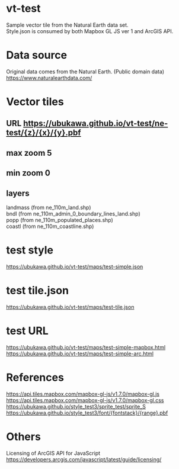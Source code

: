 # vt-test
Sample vector tile from the Natural Earth data set.  
Style.json is consumed by both Mapbox GL JS ver 1 and ArcGIS API.  

# Data source  
Original data comes from the Natural Earth. (Public domain data) 
https://www.naturalearthdata.com/   

# Vector tiles
## URL https://ubukawa.github.io/vt-test/ne-test/{z}/{x}/{y}.pbf  
## max zoom 5  
## min zoom 0
## layers  
landmass (from ne_110m_land.shp)  
bndl (from ne_110m_admin_0_boundary_lines_land.shp)  
popp (from ne_110m_populated_places.shp)  
coastl (from ne_110m_coastline.shp)    

# test style  
https://ubukawa.github.io/vt-test/maps/test-simple.json  

# test tile.json  
https://ubukawa.github.io/vt-test/maps/test-tile.json  

# test URL  
https://ubukawa.github.io/vt-test/maps/test-simple-mapbox.html  
https://ubukawa.github.io/vt-test/maps/test-simple-arc.html  
  

# References  
https://api.tiles.mapbox.com/mapbox-gl-js/v1.7.0/mapbox-gl.js  
https://api.tiles.mapbox.com/mapbox-gl-js/v1.7.0/mapbox-gl.css  
https://ubukawa.github.io/style_test3/sprite_test/sprite_S  
https://ubukawa.github.io/style_test3/font/{fontstack}/{range}.pbf  

# Others  
Licensing of ArcGIS API for JavaScript
https://developers.arcgis.com/javascript/latest/guide/licensing/
